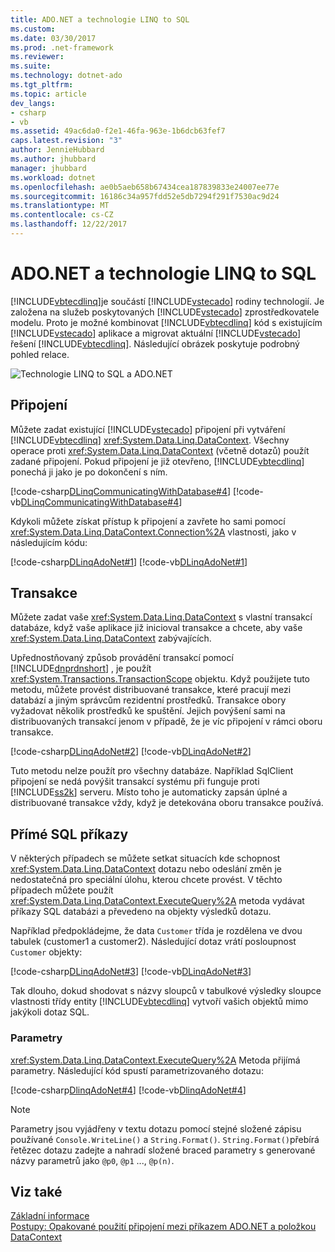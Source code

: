 ```yaml
---
title: ADO.NET a technologie LINQ to SQL
ms.custom: 
ms.date: 03/30/2017
ms.prod: .net-framework
ms.reviewer: 
ms.suite: 
ms.technology: dotnet-ado
ms.tgt_pltfrm: 
ms.topic: article
dev_langs:
- csharp
- vb
ms.assetid: 49ac6da0-f2e1-46fa-963e-1b6dcb63fef7
caps.latest.revision: "3"
author: JennieHubbard
ms.author: jhubbard
manager: jhubbard
ms.workload: dotnet
ms.openlocfilehash: ae0b5aeb658b67434cea187839833e24007ee77e
ms.sourcegitcommit: 16186c34a957fdd52e5db7294f291f7530ac9d24
ms.translationtype: MT
ms.contentlocale: cs-CZ
ms.lasthandoff: 12/22/2017
---
```

# <a name="adonet-and-linq-to-sql"></a>ADO.NET a technologie LINQ to SQL
[!INCLUDE[vbtecdlinq](../../../../../../includes/vbtecdlinq-md.md)]je součástí [!INCLUDE[vstecado](../../../../../../includes/vstecado-md.md)] rodiny technologií. Je založena na služeb poskytovaných [!INCLUDE[vstecado](../../../../../../includes/vstecado-md.md)] zprostředkovatele modelu. Proto je možné kombinovat [!INCLUDE[vbtecdlinq](../../../../../../includes/vbtecdlinq-md.md)] kód s existujícím [!INCLUDE[vstecado](../../../../../../includes/vstecado-md.md)] aplikace a migrovat aktuální [!INCLUDE[vstecado](../../../../../../includes/vstecado-md.md)] řešení [!INCLUDE[vbtecdlinq](../../../../../../includes/vbtecdlinq-md.md)]. Následující obrázek poskytuje podrobný pohled relace.  
  
 ![Technologie LINQ to SQL a ADO.NET](../../../../../../docs/framework/data/adonet/sql/linq/media/dlinq-3.png "DLinq_3")  
  
## <a name="connections"></a>Připojení  
 Můžete zadat existující [!INCLUDE[vstecado](../../../../../../includes/vstecado-md.md)] připojení při vytváření [!INCLUDE[vbtecdlinq](../../../../../../includes/vbtecdlinq-md.md)] <xref:System.Data.Linq.DataContext>. Všechny operace proti <xref:System.Data.Linq.DataContext> (včetně dotazů) použít zadané připojení. Pokud připojení je již otevřeno, [!INCLUDE[vbtecdlinq](../../../../../../includes/vbtecdlinq-md.md)] ponechá ji jako je po dokončení s ním.  
  
 [!code-csharp[DLinqCommunicatingWithDatabase#4](../../../../../../samples/snippets/csharp/VS_Snippets_Data/DLinqCommunicatingWithDatabase/cs/Program.cs#4)]
 [!code-vb[DLinqCommunicatingWithDatabase#4](../../../../../../samples/snippets/visualbasic/VS_Snippets_Data/DLinqCommunicatingWithDatabase/vb/Module1.vb#4)]  
  
 Kdykoli můžete získat přístup k připojení a zavřete ho sami pomocí <xref:System.Data.Linq.DataContext.Connection%2A> vlastnosti, jako v následujícím kódu:  
  
 [!code-csharp[DLinqAdoNet#1](../../../../../../samples/snippets/csharp/VS_Snippets_Data/DLinqAdoNet/cs/Program.cs#1)]
 [!code-vb[DLinqAdoNet#1](../../../../../../samples/snippets/visualbasic/VS_Snippets_Data/DLinqAdoNet/vb/Module1.vb#1)]  
  
## <a name="transactions"></a>Transakce  
 Můžete zadat vaše <xref:System.Data.Linq.DataContext> s vlastní transakcí databáze, když vaše aplikace již inicioval transakce a chcete, aby vaše <xref:System.Data.Linq.DataContext> zabývajících.  
  
 Upřednostňovaný způsob provádění transakcí pomocí [!INCLUDE[dnprdnshort](../../../../../../includes/dnprdnshort-md.md)] , je použít <xref:System.Transactions.TransactionScope> objektu. Když použijete tuto metodu, můžete provést distribuované transakce, které pracují mezi databází a jiným správcům rezidentní prostředků. Transakce obory vyžadovat několik prostředků ke spuštění. Jejich povýšení sami na distribuovaných transakcí jenom v případě, že je víc připojení v rámci oboru transakce.  
  
 [!code-csharp[DLinqAdoNet#2](../../../../../../samples/snippets/csharp/VS_Snippets_Data/DLinqAdoNet/cs/Program.cs#2)]
 [!code-vb[DLinqAdoNet#2](../../../../../../samples/snippets/visualbasic/VS_Snippets_Data/DLinqAdoNet/vb/Module1.vb#2)]  
  
 Tuto metodu nelze použít pro všechny databáze. Například SqlClient připojení se nedá povýšit transakcí systému při funguje proti [!INCLUDE[ss2k](../../../../../../includes/ss2k-md.md)] serveru. Místo toho je automaticky zapsán úplné a distribuované transakce vždy, když je detekována oboru transakce používá.  
  
## <a name="direct-sql-commands"></a>Přímé SQL příkazy  
 V některých případech se můžete setkat situacích kde schopnost <xref:System.Data.Linq.DataContext> dotazu nebo odeslání změn je nedostatečná pro speciální úlohu, kterou chcete provést. V těchto případech můžete použít <xref:System.Data.Linq.DataContext.ExecuteQuery%2A> metoda vydávat příkazy SQL databázi a převedeno na objekty výsledků dotazu.  
  
 Například předpokládejme, že data `Customer` třída je rozdělena ve dvou tabulek (customer1 a customer2). Následující dotaz vrátí posloupnost `Customer` objekty:  
  
 [!code-csharp[DLinqAdoNet#3](../../../../../../samples/snippets/csharp/VS_Snippets_Data/DLinqAdoNet/cs/Program.cs#3)]
 [!code-vb[DLinqAdoNet#3](../../../../../../samples/snippets/visualbasic/VS_Snippets_Data/DLinqAdoNet/vb/Module1.vb#3)]  
  
 Tak dlouho, dokud shodovat s názvy sloupců v tabulkové výsledky sloupce vlastnosti třídy entity [!INCLUDE[vbtecdlinq](../../../../../../includes/vbtecdlinq-md.md)] vytvoří vašich objektů mimo jakýkoli dotaz SQL.  
  
### <a name="parameters"></a>Parametry  
 <xref:System.Data.Linq.DataContext.ExecuteQuery%2A> Metoda přijímá parametry. Následující kód spustí parametrizovaného dotazu:  
  
 [!code-csharp[DlinqAdoNet#4](../../../../../../samples/snippets/csharp/VS_Snippets_Data/DLinqAdoNet/cs/Program.cs#4)]
 [!code-vb[DlinqAdoNet#4](../../../../../../samples/snippets/visualbasic/VS_Snippets_Data/DLinqAdoNet/vb/Module1.vb#4)]  
  
> [!NOTE]
>  Parametry jsou vyjádřeny v textu dotazu pomocí stejné složené zápisu používané `Console.WriteLine()` a `String.Format()`. `String.Format()`přebírá řetězec dotazu zadejte a nahradí složené braced parametry s generované názvy parametrů jako `@p0`, `@p1` ..., `@p(n)`.  
  
## <a name="see-also"></a>Viz také  
 [Základní informace](../../../../../../docs/framework/data/adonet/sql/linq/background-information.md)  
 [Postupy: Opakované použití připojení mezi příkazem ADO.NET a položkou DataContext](../../../../../../docs/framework/data/adonet/sql/linq/how-to-reuse-a-connection-between-an-ado-net-command-and-a-datacontext.md)
